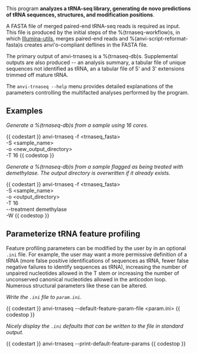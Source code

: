 This program **analyzes a tRNA-seq library, generating de novo predictions of tRNA sequences, structures, and modification positions**.

A FASTA file of merged paired-end tRNA-seq reads is required as input. This file is produced by the initial steps of the %(trnaseq-workflow)s, in which [Illumina-utils](https://github.com/merenlab/illumina-utils), merges paired-end reads and %(anvi-script-reformat-fasta)s creates anvi'o-compliant deflines in the FASTA file.

The primary output of anvi-trnaseq is a %(trnaseq-db)s. Supplemental outputs are also produced -- an analysis summary, a tabular file of unique sequences not identified as tRNA, an a tabular file of 5' and 3' extensions trimmed off mature tRNA.

The `anvi-trnaseq --help` menu provides detailed explanations of the parameters controlling the multifacted analyses performed by the program.

## Examples

*Generate a %(trnaseq-db)s from a sample using 16 cores.*

{{ codestart }}
anvi-trnaseq -f <trnaseq_fasta> \
             -S <sample_name> \
             -o <new_output_directory> \
             -T 16
{{ codestop }}

*Generate a %(trnaseq-db)s from a sample flagged as being treated with demethylase. The output directory is overwritten if it already exists.*

{{ codestart }}
anvi-trnaseq -f <trnaseq_fasta> \
             -S <sample_name> \
             -o <output_directory> \
             -T 16 \
             --treatment demethylase \
             -W
{{ codestop }}

## Parameterize tRNA feature profiling

Feature profiling parameters can be modified by the user by in an optional `.ini` file. For example, the user may want a more permissive definition of a tRNA (more false positive identifications of sequences as tRNA, fewer false negative failures to identify sequences as tRNA), increasing the number of unpaired nucleotides allowed in the T stem or increasing the number of unconserved canonical nucleotides allowed in the anticodon loop. Numerous structural parameters like these can be altered.

*Write the `.ini` file to `param.ini`.*

{{ codestart }}
anvi-trnaseq --default-feature-param-file <param.ini>
{{ codestop }}

*Nicely display the `.ini` defaults that can be written to the file in standard output.*

{{ codestart }}
anvi-trnaseq --print-default-feature-params
{{ codestop }}
